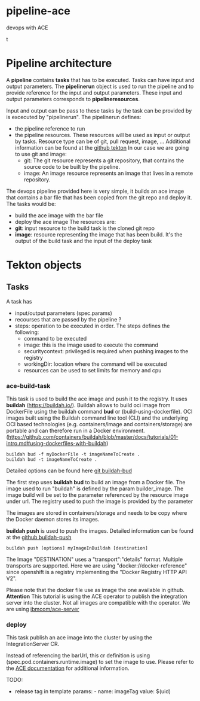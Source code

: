 # pipeline-ace
devops with ACE

t
# Pipeline architecture

A **pipeline** contains **tasks** that has to be executed.
Tasks can have input and output parameters.
The **pipelinerun** object is used to run the pipeline and to provide reference for the input and output parameters. 
These input and output parameters corresponds to **pipelineresources**.

Input and output can be pass to these tasks  by the task can be provided by is excecuted by "pipelinerun".
The pipelinerun defines:
  - the pipeline reference to run
  - the pipeline resources. These resources will be used as input or output by tasks. Resource type can be of git, pull request, image, ...
    Additional information can be found at the [github tekton](https://github.com/tektoncd/pipeline/blob/master/docs/resources.md#image-resource)
    In our case we are going to use git and image:
      - git: The git resource represents a git repository, that contains the source code to be built by the pipeline. 
      - image: An image resource represents an image that lives in a remote repository.

The devops pipeline provided here is very simple, it builds an ace image that contains a bar file that has been copied from the git repo and deploy it.
The tasks would be:
  - build the ace image with the bar file 
  - deploy the ace image
The resources are:
  - **git**: input resource to the build task is the cloned git repo
  - **image**: resource representing the image that has been build. It's the output of the build task and the input of the deploy task

# Tekton objects 
## Tasks
A task has 
- input/output parameters (spec.params)
- recourses that are passed by the pipeline ?
- steps: operation to be executed in order. The steps defines the following:
  - command to be executed
  - image: this is the image used to execute the command
  - securitycontext: privileged is required when pushing images to the registry
  - workingDir: location where the command will be executed
  - resources can be used to set limits for memory and cpu
### ace-build-task

This task is used to build the ace image and push it to the registry.
It uses **buildah** (https://buildah.io/).
Buildah allows to build oci image from DockerFile using the buildah command **bud** or (build-using-dockerfile). 
OCI images built using the Buildah command line tool (CLI) and the underlying OCI based technologies (e.g. containers/image and containers/storage) are portable and can therefore run in a Docker environment.
(https://github.com/containers/buildah/blob/master/docs/tutorials/01-intro.md#using-dockerfiles-with-buildah)

```
buildah bud -f myDockerFile -t imageNameToCreate .
buildah bud -t imageNameToCreate .
```
Detailed options can be found here [git buildah-bud](https://github.com/containers/buildah/blob/master/docs/buildah-bud.md)


The first step uses **buildah bud** to build an image from a Docker file.
The image used to run "buildah" is defined by the param builder_image.
The image build will be set to the parameter referenced by the resource image under url.
The registry used to push the image is provided by the parameter 


The images are stored in containers/storage and needs to be copy where the Docker daemon stores its images.

**buildah push** is used to push the images.
Detailed information can be found at the [github buildah-push](https://github.com/containers/buildah/blob/master/docs/buildah-push.md)

```
buildah push [options] myImageInBuildah [destination]
```
The Image "DESTINATION" uses a "transport":"details" format. Multiple transports are supported.
Here we are using "docker://docker-reference" since openshift is a registry implementing the "Docker Registry HTTP API V2".

Please note that the docker file use as image the one available in github.
**Attention** This tutorial is using the ACE operator to publish the integration server into the cluster. Not all images are compatible with the operator. We are using [ibmcom/ace-server](https://hub.docker.com/r/ibmcom/ace-server)

### deploy

This task publish an ace image into the cluster by using the IntegrationServer CR.

Instead of referencing the barUrl, this cr definition is using (spec.pod.containers.runtime.image) to set the image to use.
Please refer to the [ACE documentation](https://www.ibm.com/support/knowledgecenter/SSTTDS_11.0.0/com.ibm.ace.icp.doc/certc_install_integrationserveroperandreference.html) for additional information.

TODO: 
- release tag in template
      params:
      - name: imageTag
        value: $(uid)


